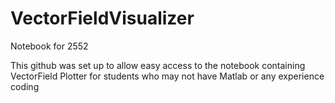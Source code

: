 # VectorFieldVisualizer
Notebook for 2552


This github was set up to allow easy access to the notebook containing VectorField Plotter for students who may not have Matlab or any experience coding
